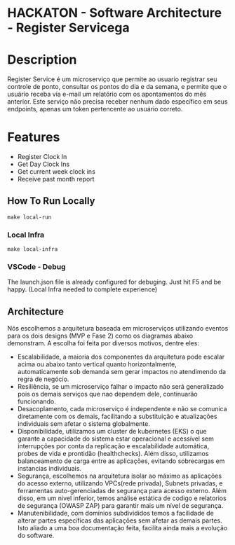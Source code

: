 # HACKATON - Software Architecture - Register Servicega

# Description

Register Service é um microserviço que permite ao usuario registrar seu controle de ponto, consultar os pontos do dia e da semana, e permite que o usuário receba via e-mail um relatório com os apontamentos do mês anterior. Este serviço não precisa receber nenhum dado específico em seus endpoints, apenas um token pertencente ao usuário correto. 


# Features

- Register Clock In
- Get Day Clock Ins
- Get current week clock ins
- Receive past month report

## How To Run Locally

```shell
make local-run
```

### Local Infra


```shell
make local-infra
```

### VSCode - Debug
The launch.json file is already configured for debuging. Just hit F5 and be happy. (Local Infra needed to complete experience)



## Architecture

Nós escolhemos a arquitetura baseada em microserviços utilizando eventos para os dois designs (MVP e Fase 2) como os diagramas abaixo demonstram. A escolha foi feita por diversos motivos, dentre eles:

- Escalabilidade, a maioria dos componentes da arquitetura pode escalar acima ou abaixo tanto vertical quanto horizontalmente, automaticamente sob demanda sem gerar impactos no atendimendo da regra de negócio.
- Resiliência, se um microserviço falhar o impacto não será generalizado pois os demais serviços que nao dependem dele, continuarão funcionando.
- Desacoplamento, cada microserviço é independente e não se comunica diretamente com os demais, facilitando a substituição e atualizações individuais sem afetar o sistema globalmente.
- Disponibilidade, utilizamos um cluster de kubernetes (EKS) o que garante a capacidade do sistema estar operacional e acessível sem interrupções por conta da replicação e escalabilidade automática, probes de vida e prontidão (healthchecks). Além disso, utilizamos balanceamento de carga entre as aplicações, evitando sobrecargas em instancias individuais.
- Segurança, escolhemos na arquitetura isolar ao máximo as aplicações do acesso externo, utilizando VPCs(rede privada), Subnets privadas, e ferramentas auto-gerenciadas de segurança para acesso externo. Além disso, em um nivel inferior, temos análise estática de codigo e relatorios de segurança (OWASP ZAP) para garantir mais um nível de segurança.
- Manutenibilidade, com domínios subdivididos temos a facilidade de alterar partes específicas das aplicações sem afetar as demais partes. Isto aliado a uma boa documentação feita, facilita ainda mais a evolução do software.